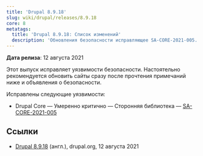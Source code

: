 ```yaml
---
title: 'Drupal 8.9.18'
slug: wiki/drupal/releases/8.9.18
core: 8
metatags:
  title: 'Drupal 8.9.18: Список изменений'
  description: 'Обновления безопасности исправляющее SA-CORE-2021-005.'
---
```


**Дата релиза**: 12 августа 2021

Этот выпуск исправляет уязвимости безопасности. Настоятельно рекомендуется обновить сайты сразу после прочтения примечаний ниже и объявления о безопасности.

Исправлены следующие уязвимости:

- Drupal Core — Умеренно критично — Сторонняя библиотека — [SA-CORE-2021-005](../../../../security/sa-core/2021-005/index.md)

## Ссылки

- [Drupal 8.9.18](https://www.drupal.org/project/drupal/releases/8.9.18) (англ.), drupal.org, 12 августа 2021
